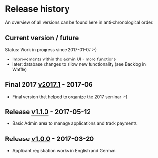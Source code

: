 # Release history

An overview of all versions can be found here in anti-chronological order.

## Current version / future

Status: Work in progress since 2017-01-07 :-)
* Improvements within the admin UI - more functions
* later: database changes to allow new functionality (see Backlog in Waffle)

## Final 2017 [v2017.1](https://github.com/ottlinger/hornherzogen/releases/tag/v2017.1) - 2017-06
* Final version that helped to organize the 2017 seminar :-)

## Release [v1.1.0](https://github.com/ottlinger/hornherzogen/releases/tag/v1.1.0) - 2017-05-12
* Basic Admin area to manage applications and track payments

## Release [v1.0.0](https://github.com/ottlinger/hornherzogen/releases/tag/v1.0.0) - 2017-03-20
* Applicant registration works in English and German
